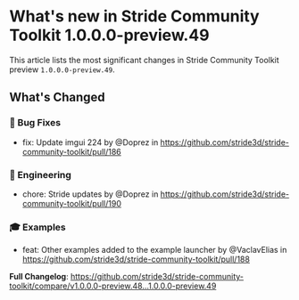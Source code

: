 # What's new in Stride Community Toolkit 1.0.0.0-preview.49

This article lists the most significant changes in Stride Community Toolkit preview `1.0.0.0-preview.49`. 

## What's Changed
### 🐞 Bug Fixes
* fix: Update imgui 224 by @Doprez in https://github.com/stride3d/stride-community-toolkit/pull/186
### 🔧 Engineering
* chore: Stride updates by @Doprez in https://github.com/stride3d/stride-community-toolkit/pull/190
### 🎓 Examples
* feat: Other examples added to the example launcher by @VaclavElias in https://github.com/stride3d/stride-community-toolkit/pull/188


**Full Changelog**: https://github.com/stride3d/stride-community-toolkit/compare/v1.0.0.0-preview.48...1.0.0.0-preview.49